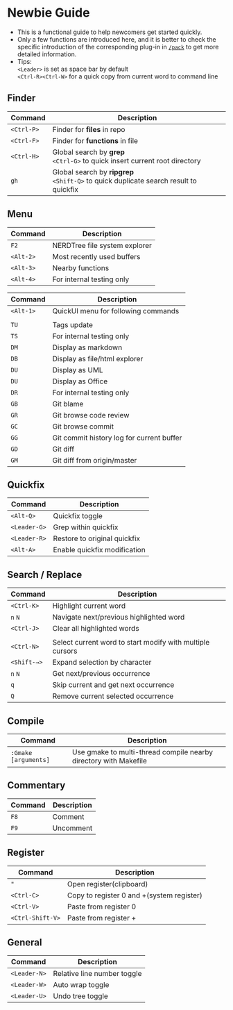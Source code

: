 Newbie Guide
=======
 - This is a functional guide to help newcomers get started quickly.  
 - Only a few functions are introduced here, and it is better to check the specific introduction of the corresponding plug-in in [`/pack`](https://github.com/shawnvim/vim-universal/tree/master/pack) to get more detailed information.  
 - Tips:  
 `<Leader>` is set as space bar by default  
 `<Ctrl-R><Ctrl-W>` for a quick copy from current word to command line



Finder
------------
| Command                    | Description
| -------                    | -----------
| `<Ctrl-P>`                 | Finder for **files** in repo
| `<Ctrl-F>`                 | Finder for **functions** in file
| `<Ctrl-H>`                 | Global search by **grep**<br>`<Ctrl-G>` to quick insert current root directory 
| `gh`                       | Global search by **ripgrep**<br>`<Shift-Q>` to quick duplicate search result to quickfix

Menu
------------
| Command                    | Description
| -------                    | -----------
| `F2`                       | NERDTree file system explorer
| `<Alt-2>`                  | Most recently used buffers
| `<Alt-3>`                  | Nearby functions
| `<Alt-4>`                  | For internal testing only

| Command                    | Description
| -------                    | -----------
| `<Alt-1>`                  | QuickUI menu for following commands
| |
| `TU`                       | Tags update
| `TS`                       | For internal testing only
| `DM`                       | Display as markdown
| `DB`                       | Display as file/html explorer
| `DU`                       | Display as UML
| `DU`                       | Display as Office
| `DR`                       | For internal testing only
| `GB`                       | Git blame
| `GR`                       | Git browse code review
| `GC`                       | Git browse commit
| `GG`                       | Git commit history log for current buffer
| `GD`                       | Git diff
| `GM`                       | Git diff from origin/master

Quickfix
------------
| Command                    | Description
| -------                    | -----------
| `<Alt-Q>`                  | Quickfix toggle
| `<Leader-G>`               | Grep within quickfix
| `<Leader-R>`               | Restore to original quickfix
| `<Alt-A>`                  | Enable quickfix modification

Search / Replace
------------
| Command                    | Description
| -------                    | -----------
| `<Ctrl-K>`                 | Highlight current word
| `n` `N`                    | Navigate next/previous highlighted word
| `<Ctrl-J>`                 | Clear all highlighted words
| |
| `<Ctrl-N>`                 | Select current word to start modify with multiple cursors
| `<Shift-→>`                | Expand selection by character
| `n` `N`                    | Get next/previous occurrence
| `q`                        | Skip current and get next occurrence
| `Q`                        | Remove current selected occurrence
 

Compile
------------
| Command                    | Description
| -------                    | -----------
| `:Gmake [arguments]`       | Use gmake to multi-thread compile nearby directory with Makefile


Commentary
------------
| Command                    | Description
| -------                    | -----------
| `F8`                       | Comment
| `F9`                       | Uncomment

Register
------------
| Command                    | Description
| -------                    | -----------
| `"`                        | Open register(clipboard)
| `<Ctrl-C>`                 | Copy to register 0 and +(system register)
| `<Ctrl-V>`                 | Paste from register 0
| `<Ctrl-Shift-V>`           | Paste from register +

General
------------
| Command                    | Description
| -------                    | -----------
| `<Leader-N>`               | Relative line number toggle
| `<Leader-W>`               | Auto wrap toggle
| `<Leader-U>`               | Undo tree toggle
  
  

